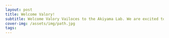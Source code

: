 ```yaml
---
layout: post
title: Welcome Valory!
subtitle: Welcome Valory Vailoces to the Akiyama Lab. We are excited to have you join our team!
cover-img: /assets/img/path.jpg
tags: 
---
```

